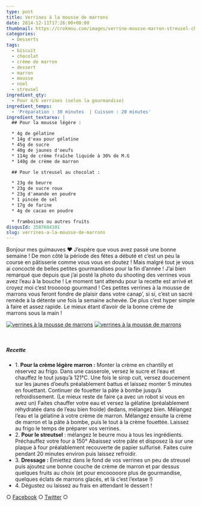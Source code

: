 ```yaml
---
type: post
title: Verrines à la mousse de marrons
date: 2014-12-11T17:26:00+00:00
thumbnail: https://crokmou.com/images/verrine-mousse-marron-streusel-chocolat-framboise-recette-blog-crokmou.jpg
categories:
  - Desserts
tags:
  - biscuit
  - chocolat
  - crème de marron
  - dessert
  - marron
  - mousse
  - noel
  - streusel
ingredient_qty:
  - Pour 4/6 verrines (selon la gourmandise)
ingredient_temps:
  - 'Préparation : 30 minutes  | Cuisson : 20 minutes'
ingredient_textarea: |
  ## Pour la mousse légère :

  * 4g de gélatine
  * 14g d'eau pour gélatine
  * 45g de sucre
  * 40g de jaunes d'oeufs
  * 114g de crème fraîche liquide à 30% de M.G
  * 140g de crème de marron

  ## Pour le streusel au chocolat :

  * 23g de beurre
  * 23g de sucre roux
  * 23g d'amande en poudre
  * 1 pincée de sel
  * 17g de farine
  * 4g de cacao en poudre

  * framboises ou autres fruits
disqusId: 3587684101
slug: verrines-a-la-mousse-de-marrons
---
```


Bonjour mes guimauves ❤ J’espère que vous avez passé une bonne semaine ! De mon côté la période des fêtes a débuté et c’est un peu la course en pâtisserie comme vous vous en doutez ! Mais malgré tout je vous ai concocté de belles petites gourmandises pour la fin d’année ! J’ai bien remarqué que depuis que j’ai posté la photo du shooting des verrines vous avez l’eau à la bouche ! Le moment tant attendu pour la recette est arrivé et croyez moi c’est trooooop gourmand ! Ces petites verrines à la mousse de marrons vous feront fondre de plaisir dans votre canap’, si si, c’est un sacré remède à la détente une fois la semaine achevée. De plus c’est hyper simple à faire et assez rapide. Le mieux étant d’avoir de la bonne crème de marrons sous la main !

[![verrines à la mousse de marrons](http://www.crokmou.com/wp-content/uploads/2015/03/verrine-mousse-marron-streusel-chocolat-framboise-recette-blog-crokmou-2.jpg)](http://www.crokmou.com/wp-content/uploads/2015/03/verrine-mousse-marron-streusel-chocolat-framboise-recette-blog-crokmou-2.jpg) [![verrines à la mousse de marrons](http://www.crokmou.com/wp-content/uploads/2015/03/verrine-mousse-marron-streusel-chocolat-framboise-recette-blog-crokmou-1.jpg)](http://www.crokmou.com/wp-content/uploads/2015/03/verrine-mousse-marron-streusel-chocolat-framboise-recette-blog-crokmou-1.jpg)

 

##### Recette

* 1\. **Pour la crème légère marron :** Monter la crème en chantilly et réservez au frigo. Dans une casserole, versez le sucre et l’eau et chauffez le tout jusqu’à 121°C. Une fois le sirop cuit, versez doucement sur les jaunes d’oeufs préalablement battus et laissez monter 5 minutes en fouettant. Continuer de fouetter la pâte à bombe jusqu’à refroidissement. (Le mieux reste de faire ça avec un robot si vous en avez un) Faites chauffer votre eau et versez la gélatine (préalablement réhydratée dans de l’eau bien froide) dedans, mélangez bien. Mélangez l’eau et la gélatine à votre crème de marron. Mélangez ensuite la crème de marron et la pâte à bombe, puis le tout à la crème fouettée. Laissez au frigo le temps de préparer vos verrines.
* 2\. **Pour le streutsel** : mélangez le beurre mou à tous les ingrédients. Préchauffez votre four à 150° Abaissez votre pâte et disposez là sur une plaque à four préalablement recouverte de papier sulfurisé. Faites cuire pendant 20 minutes environ puis laissez refroidir.
* 3\. **Dressage :** Émiettez dans le fond de vos verrines un peu de streusel puis ajoutez une bonne couche de crème de marron et par dessus quelques fruits au choix (et pour encooooore plus de gourmandise, quelques éclats de marrons glacés, et là c’est l’extase !)
* 4\. Dégustez ou laissez au frais en attendant le dessert !

○ [Facebook](https://www.facebook.com/crokmou.blog) ○ [Twitter](https://twitter.com/Crokmou) ○